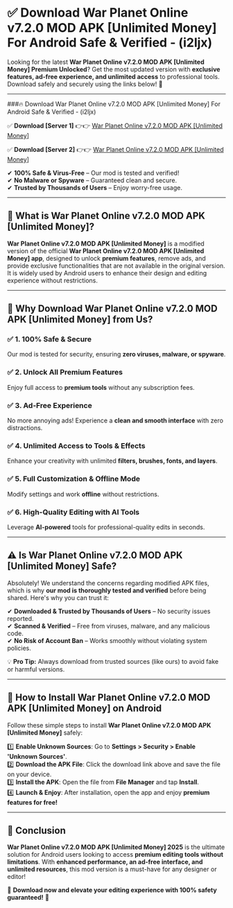 
# ✅ Download War Planet Online v7.2.0 MOD APK [Unlimited Money] For Android Safe & Verified -  (i2ljx) 

Looking for the latest **War Planet Online v7.2.0 MOD APK [Unlimited Money] Premium Unlocked**? Get the most updated version with **exclusive features, ad-free experience, and unlimited access** to professional tools. Download safely and securely using the links below! 🚀  

---

###🔥 Download War Planet Online v7.2.0 MOD APK [Unlimited Money] For Android Safe & Verified -  (i2ljx)  

✅ **Download [Server 1]** 👉👉 [War Planet Online v7.2.0 MOD APK [Unlimited Money] ](https://apkcomod.com?title=War_Planet_Online_v7.2.0_MOD_APK_[Unlimited_Money])  

✅ **Download [Server 2]** 👉👉 [War Planet Online v7.2.0 MOD APK [Unlimited Money] ](https://apkcomod.com?title=War_Planet_Online_v7.2.0_MOD_APK_[Unlimited_Money])  

✔ **100% Safe & Virus-Free** – Our mod is tested and verified!  
✔ **No Malware or Spyware** – Guaranteed clean and secure.  
✔ **Trusted by Thousands of Users** – Enjoy worry-free usage.  

---

## 📌 What is War Planet Online v7.2.0 MOD APK [Unlimited Money]?  

**War Planet Online v7.2.0 MOD APK [Unlimited Money]** is a modified version of the official **War Planet Online v7.2.0 MOD APK [Unlimited Money] app**, designed to unlock **premium features**, remove ads, and provide exclusive functionalities that are not available in the original version. It is widely used by Android users to enhance their design and editing experience without restrictions.  

---

## 🌟 Why Download War Planet Online v7.2.0 MOD APK [Unlimited Money] from Us?  

### ✅ 1. 100% Safe & Secure  
Our mod is tested for security, ensuring **zero viruses, malware, or spyware**.  

### ✅ 2. Unlock All Premium Features  
Enjoy full access to **premium tools** without any subscription fees.  

### ✅ 3. Ad-Free Experience  
No more annoying ads! Experience a **clean and smooth interface** with zero distractions.  

### ✅ 4. Unlimited Access to Tools & Effects  
Enhance your creativity with unlimited **filters, brushes, fonts, and layers**.  

### ✅ 5. Full Customization & Offline Mode  
Modify settings and work **offline** without restrictions.  

### ✅ 6. High-Quality Editing with AI Tools  
Leverage **AI-powered** tools for professional-quality edits in seconds.  

---

## ⚠️ Is War Planet Online v7.2.0 MOD APK [Unlimited Money] Safe?  

Absolutely! We understand the concerns regarding modified APK files, which is why **our mod is thoroughly tested and verified** before being shared. Here's why you can trust it:  

✔ **Downloaded & Trusted by Thousands of Users** – No security issues reported.  
✔ **Scanned & Verified** – Free from viruses, malware, and any malicious code.  
✔ **No Risk of Account Ban** – Works smoothly without violating system policies.  

💡 **Pro Tip:** Always download from trusted sources (like ours) to avoid fake or harmful versions.  

---

## 📲 How to Install War Planet Online v7.2.0 MOD APK [Unlimited Money] on Android  

Follow these simple steps to install **War Planet Online v7.2.0 MOD APK [Unlimited Money]** safely:  

1️⃣ **Enable Unknown Sources**: Go to **Settings > Security > Enable 'Unknown Sources'**.  
2️⃣ **Download the APK File**: Click the download link above and save the file on your device.  
3️⃣ **Install the APK**: Open the file from **File Manager** and tap **Install**.  
4️⃣ **Launch & Enjoy**: After installation, open the app and enjoy **premium features for free!**  

---

## 🚀 Conclusion  

**War Planet Online v7.2.0 MOD APK [Unlimited Money] 2025** is the ultimate solution for Android users looking to access **premium editing tools without limitations**. With **enhanced performance, an ad-free interface, and unlimited resources**, this mod version is a must-have for any designer or editor!  

🔻 **Download now and elevate your editing experience with 100% safety guaranteed!** 🔻  
